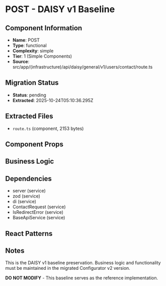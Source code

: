 # POST - DAISY v1 Baseline

## Component Information

- **Name**: POST
- **Type**: functional
- **Complexity**: simple
- **Tier**: 1 (Simple Components)
- **Source**: src/app/(infrastructure)/api/daisy/general/v1/users/contact/route.ts

## Migration Status

- **Status**: pending
- **Extracted**: 2025-10-24T05:10:36.295Z

## Extracted Files

- `route.ts` (component, 2153 bytes)

## Component Props



## Business Logic



## Dependencies

- server (service)
- zod (service)
- di (service)
- ContactRequest (service)
- IsRedirectError (service)
- BaseApiService (service)

## React Patterns



## Notes

This is the DAISY v1 baseline preservation. Business logic and functionality
must be maintained in the migrated Configurator v2 version.

**DO NOT MODIFY** - This baseline serves as the reference implementation.
